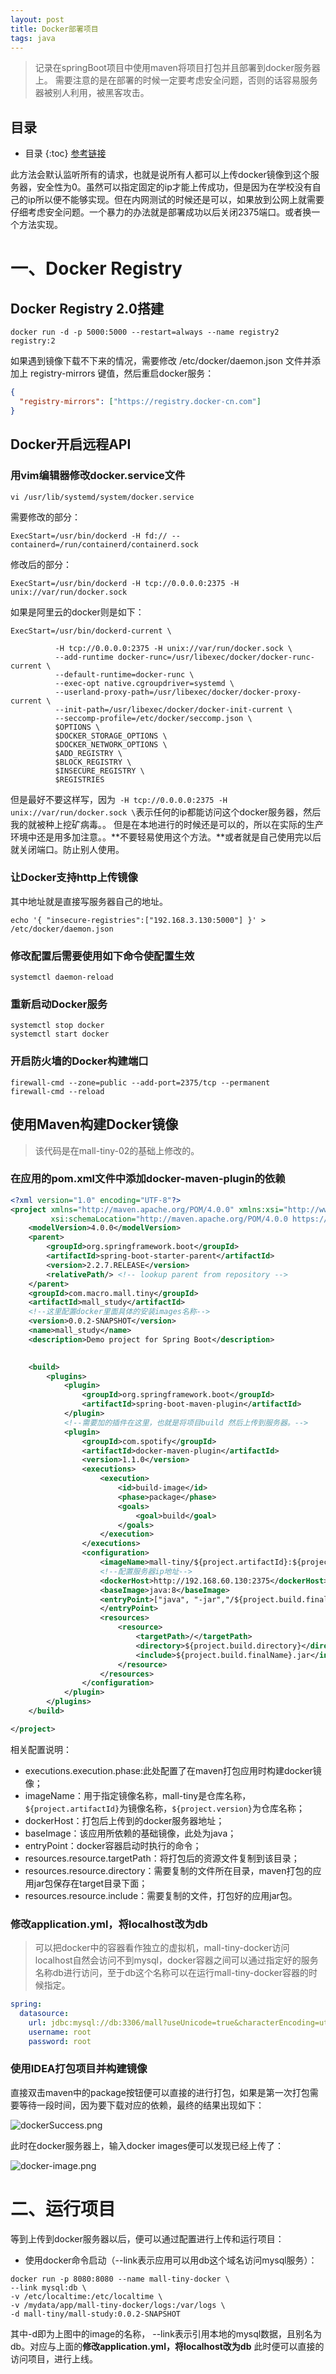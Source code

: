 ```yaml
---
layout: post
title: Docker部署项目
tags: java
---
```



> 记录在springBoot项目中使用maven将项目打包并且部署到docker服务器上。 需要注意的是在部署的时候一定要考虑安全问题，否则的话容易服务器被别人利用，被黑客攻击。

##  目录
* 目录
{:toc}
[参考链接](http://www.macrozheng.com/#/reference/docker_maven)

此方法会默认监听所有的请求，也就是说所有人都可以上传docker镜像到这个服务器，安全性为0。虽然可以指定固定的ip才能上传成功，但是因为在学校没有自己的ip所以便不能够实现。但在内网测试的时候还是可以，如果放到公网上就需要仔细考虑安全问题。一个暴力的办法就是部署成功以后关闭2375端口。或者换一个方法实现。

# 一、Docker Registry

## Docker Registry 2.0搭建

```shell
docker run -d -p 5000:5000 --restart=always --name registry2 registry:2
```

如果遇到镜像下载不下来的情况，需要修改 /etc/docker/daemon.json 文件并添加上 registry-mirrors 键值，然后重启docker服务：

```json
{
  "registry-mirrors": ["https://registry.docker-cn.com"]
}
```

## Docker开启远程API

### 用vim编辑器修改docker.service文件

```
vi /usr/lib/systemd/system/docker.service
```

需要修改的部分：

```shell
ExecStart=/usr/bin/dockerd -H fd:// --containerd=/run/containerd/containerd.sock
```

修改后的部分：

```shell
ExecStart=/usr/bin/dockerd -H tcp://0.0.0.0:2375 -H unix://var/run/docker.sock
```

如果是阿里云的docker则是如下：

```shell
ExecStart=/usr/bin/dockerd-current \      
          
          -H tcp://0.0.0.0:2375 -H unix://var/run/docker.sock \
          --add-runtime docker-runc=/usr/libexec/docker/docker-runc-current \
          --default-runtime=docker-runc \
          --exec-opt native.cgroupdriver=systemd \
          --userland-proxy-path=/usr/libexec/docker/docker-proxy-current \
          --init-path=/usr/libexec/docker/docker-init-current \
          --seccomp-profile=/etc/docker/seccomp.json \
          $OPTIONS \
          $DOCKER_STORAGE_OPTIONS \
          $DOCKER_NETWORK_OPTIONS \
          $ADD_REGISTRY \
          $BLOCK_REGISTRY \
          $INSECURE_REGISTRY \
          $REGISTRIES
```

但是最好不要这样写，因为` -H tcp://0.0.0.0:2375 -H unix://var/run/docker.sock \`表示任何的ip都能访问这个docker服务器，然后我的就被种上挖矿病毒。。 但是在本地进行的时候还是可以的，所以在实际的生产环境中还是用多加注意。。**不要轻易使用这个方法。**或者就是自己使用完以后就关闭端口。防止别人使用。

### 让Docker支持http上传镜像

其中地址就是直接写服务器自己的地址。

```shell
echo '{ "insecure-registries":["192.168.3.130:5000"] }' > /etc/docker/daemon.json
```

### 修改配置后需要使用如下命令使配置生效

```shell
systemctl daemon-reload
```

### 重新启动Docker服务

```shell
systemctl stop docker
systemctl start docker
```

### 开启防火墙的Docker构建端口

```shell
firewall-cmd --zone=public --add-port=2375/tcp --permanent
firewall-cmd --reload
```

## 使用Maven构建Docker镜像

> 该代码是在mall-tiny-02的基础上修改的。

### 在应用的pom.xml文件中添加docker-maven-plugin的依赖

```xml
<?xml version="1.0" encoding="UTF-8"?>
<project xmlns="http://maven.apache.org/POM/4.0.0" xmlns:xsi="http://www.w3.org/2001/XMLSchema-instance"
         xsi:schemaLocation="http://maven.apache.org/POM/4.0.0 https://maven.apache.org/xsd/maven-4.0.0.xsd">
    <modelVersion>4.0.0</modelVersion>
    <parent>
        <groupId>org.springframework.boot</groupId>
        <artifactId>spring-boot-starter-parent</artifactId>
        <version>2.2.7.RELEASE</version>
        <relativePath/> <!-- lookup parent from repository -->
    </parent>
    <groupId>com.macro.mall.tiny</groupId>
    <artifactId>mall_study</artifactId>
    <!--这里配置docker里面具体的安装images名称-->
    <version>0.0.2-SNAPSHOT</version>
    <name>mall_study</name>
    <description>Demo project for Spring Boot</description>
	

    <build>
        <plugins>
            <plugin>
                <groupId>org.springframework.boot</groupId>
                <artifactId>spring-boot-maven-plugin</artifactId>
            </plugin>
            <!--需要加的插件在这里，也就是将项目build 然后上传到服务器。-->
            <plugin>
                <groupId>com.spotify</groupId>
                <artifactId>docker-maven-plugin</artifactId>
                <version>1.1.0</version>
                <executions>
                    <execution>
                        <id>build-image</id>
                        <phase>package</phase>
                        <goals>
                            <goal>build</goal>
                        </goals>
                    </execution>
                </executions>
                <configuration>
                    <imageName>mall-tiny/${project.artifactId}:${project.version}</imageName>
                    <!--配置服务器ip地址-->
                    <dockerHost>http://192.168.60.130:2375</dockerHost>
                    <baseImage>java:8</baseImage>
                    <entryPoint>["java", "-jar","/${project.build.finalName}.jar"]
                    </entryPoint>
                    <resources>
                        <resource>
                            <targetPath>/</targetPath>
                            <directory>${project.build.directory}</directory>
                            <include>${project.build.finalName}.jar</include>
                        </resource>
                    </resources>
                </configuration>
            </plugin>
        </plugins>
    </build>

</project>

```

相关配置说明：

- executions.execution.phase:此处配置了在maven打包应用时构建docker镜像；
- imageName：用于指定镜像名称，mall-tiny是仓库名称，`${project.artifactId}`为镜像名称，`${project.version}`为仓库名称；
- dockerHost：打包后上传到的docker服务器地址；
- baseImage：该应用所依赖的基础镜像，此处为java；
- entryPoint：docker容器启动时执行的命令；
- resources.resource.targetPath：将打包后的资源文件复制到该目录；
- resources.resource.directory：需要复制的文件所在目录，maven打包的应用jar包保存在target目录下面；
- resources.resource.include：需要复制的文件，打包好的应用jar包。

### 修改application.yml，将localhost改为db

> 可以把docker中的容器看作独立的虚拟机，mall-tiny-docker访问localhost自然会访问不到mysql，docker容器之间可以通过指定好的服务名称db进行访问，至于db这个名称可以在运行mall-tiny-docker容器的时候指定。

```yml
spring:
  datasource:
    url: jdbc:mysql://db:3306/mall?useUnicode=true&characterEncoding=utf-8&serverTimezone=Asia/Shanghai
    username: root
    password: root
```

### 使用IDEA打包项目并构建镜像

直接双击maven中的package按钮便可以直接的进行打包，如果是第一次打包需要等待一段时间，因为要下载对应的依赖，最终的结果出现如下：

![dockerSuccess.png](https://pic.tyzhang.top/images/2020/05/15/dockerSuccess.png)

此时在docker服务器上，输入docker images便可以发现已经上传了：

![docker-image.png](https://pic.tyzhang.top/images/2020/05/15/docker-image.png)

# 二、运行项目

等到上传到docker服务器以后，便可以通过配置进行上传和运行项目：

- 使用docker命令启动（--link表示应用可以用db这个域名访问mysql服务）：

```shell
docker run -p 8080:8080 --name mall-tiny-docker \
--link mysql:db \
-v /etc/localtime:/etc/localtime \
-v /mydata/app/mall-tiny-docker/logs:/var/logs \
-d mall-tiny/mall-study:0.0.2-SNAPSHOT
```

其中-d即为上图中的image的名称， --link表示引用本地的mysql数据，且别名为db。对应与上面的**修改application.yml，将localhost改为db** 此时便可以直接的访问项目，进行上线。